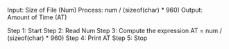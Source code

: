 Input: Size of File (Num)
Process: num / (sizeof(char) * 960)
Output: Amount of Time (AT)

Step 1: Start
Step 2: Read Num
Step 3: Compute the expression
        AT = num / (sizeof(char) * 960)
Step 4: Print AT
Step 5: Stop
